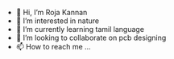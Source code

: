 - 👋 Hi, I’m Roja Kannan
- 👀 I’m interested in nature
- 🌱 I’m currently learning tamil language
- 💞️ I’m looking to collaborate on pcb designing
- 📫 How to reach me ...

<!---
rojakannan03/rojakannan03 is a ✨ special ✨ repository because its `README.md` (this file) appears on your GitHub profile.
You can click the Preview link to take a look at your changes.
--->

